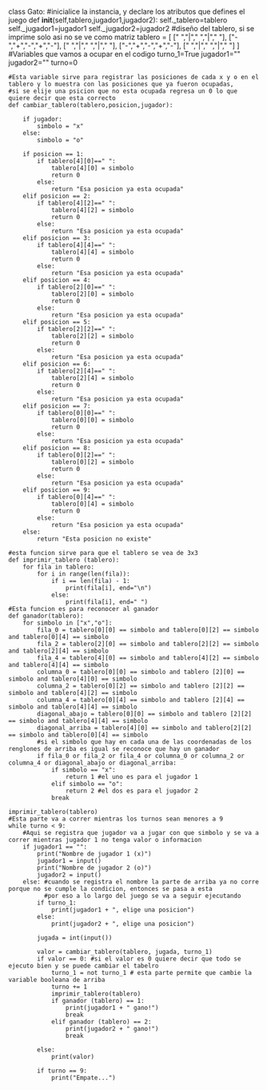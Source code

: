 class Gato:
    #inicialice la instancia, y declare los atributos que defines el juego
    def __init__(self,tablero,jugador1,jugador2):
        self._tablero=tablero
        self._jugador1=jugador1
        self._jugador2=jugador2
    #diseño del tablero, si se imprime solo asi no se ve como matriz
    tablero = [
        [" ","|"," ","|"," "],
        ["-","+","-","+","-"],
        [" ","|"," ","|"," "],
        ["-","+","-","+","-"],
        [" ","|"," ","|"," "]
    ]
    #Variables que vamos a ocupar en el codigo
    turno_1=True
    jugador1=""
    jugador2=""
    turno=0
    
    #Esta variable sirve para registrar las posiciones de cada x y o en el tablero y lo muestra con las posiciones que ya fueron ocupadas, 
    #si se elije una psicion que no esta ocupada regresa un 0 lo que quiere decir que esta correcto
    def cambiar_tablero(tablero,posicion,jugador):
        
        if jugador:
            simbolo = "x"
        else:
            simbolo = "o"

        if posicion == 1:
            if tablero[4][0]==" ":
                tablero[4][0] = simbolo
                return 0
            else:
                return "Esa posicion ya esta ocupada"
        elif posicion == 2:
            if tablero[4][2]==" ":
                tablero[4][2] = simbolo
                return 0
            else:
                return "Esa posicion ya esta ocupada"
        elif posicion == 3:
            if tablero[4][4]==" ":
                tablero[4][4] = simbolo
                return 0
            else:
                return "Esa posicion ya esta ocupada"
        elif posicion == 4:
            if tablero[2][0]==" ":
                tablero[2][0] = simbolo
                return 0
            else:
                return "Esa posicion ya esta ocupada"
        elif posicion == 5:
            if tablero[2][2]==" ":
                tablero[2][2] = simbolo
                return 0
            else:
                return "Esa posicion ya esta ocupada"
        elif posicion == 6:
            if tablero[2][4]==" ":
                tablero[2][4] = simbolo
                return 0
            else:
                return "Esa posicion ya esta ocupada"
        elif posicion == 7:
            if tablero[0][0]==" ":
                tablero[0][0] = simbolo
                return 0
            else:
                return "Esa posicion ya esta ocupada"
        elif posicion == 8:
            if tablero[0][2]==" ":
                tablero[0][2] = simbolo
                return 0
            else:
                return "Esa posicion ya esta ocupada"
        elif posicion == 9:
            if tablero[0][4]==" ":
                tablero[0][4] = simbolo
                return 0
            else:
                return "Esa posicion ya esta ocupada"
        else:
            return "Esta posicion no existe"
        
    #esta funcion sirve para que el tablero se vea de 3x3        
    def imprimir_tablero (tablero):
        for fila in tablero:
            for i in range(len(fila)):
                if i == len(fila) - 1:
                    print(fila[i], end="\n")
                else:
                    print(fila[i], end=" ")
    #Esta funcion es para reconocer al ganador
    def ganador(tablero):
        for simbolo in ["x","o"]:
            fila_0 = tablero[0][0] == simbolo and tablero[0][2] == simbolo and tablero[0][4] == simbolo 
            fila_2 = tablero[2][0] == simbolo and tablero[2][2] == simbolo and tablero[2][4] == simbolo
            fila_4 = tablero[4][0] == simbolo and tablero[4][2] == simbolo and tablero[4][4] == simbolo
            columna_0 = tablero[0][0] == simbolo and tablero [2][0] == simbolo and tablero[4][0] == simbolo
            columna_2 = tablero[0][2] == simbolo and tablero [2][2] == simbolo and tablero[4][2] == simbolo
            columna_4 = tablero[0][4] == simbolo and tablero [2][4] == simbolo and tablero[4][4] == simbolo
            diagonal_abajo = tablero[0][0] == simbolo and tablero [2][2] == simbolo and tablero[4][4] == simbolo
            diagonal_arriba = tablero[4][0] == simbolo and tablero[2][2] == simbolo and tablero[0][4] == simbolo 
            #si el simbolo que hay en cada una de las coordenadas de los renglones de arriba es igual se reconoce que hay un ganador
            if fila_0 or fila_2 or fila_4 or columna_0 or columna_2 or columna_4 or diagonal_abajo or diagonal_arriba:
                if simbolo == "x":
                    return 1 #el uno es para el jugador 1
                elif simbolo == "o":
                    return 2 #el dos es para el jugador 2
                break

    imprimir_tablero(tablero)
    #Esta parte va a correr mientras los turnos sean menores a 9
    while turno < 9:
        #Aqui se registra que jugador va a jugar con que simbolo y se va a correr mientras jugador 1 no tenga valor o informacion
        if jugador1 == "":
            print("Nombre de jugador 1 (x)")
            jugador1 = input()
            print("Nombre de jugador 2 (o)")
            jugador2 = input()
        else: #cuando se registra el nombre la parte de arriba ya no corre porque no se cumple la condicion, entonces se pasa a esta
              #por eso a lo largo del juego se va a seguir ejecutando
            if turno_1:
                print(jugador1 + ", elige una posicion")
            else:
                print(jugador2 + ", elige una posicion")

            jugada = int(input())

            valor = cambiar_tablero(tablero, jugada, turno_1)
            if valor == 0: #si el valor es 0 quiere decir que todo se ejecuto bien y se puede cambiar el tabelro
                turno_1 = not turno_1 # esta parte permite que cambie la variable booleana de arriba
                turno += 1
                imprimir_tablero(tablero)
                if ganador (tablero) == 1:
                    print(jugador1 + " gano!")
                    break
                elif ganador (tablero) == 2:
                    print(jugador2 + " gano!")
                    break

            else:
                print(valor)

            if turno == 9:
                print("Empate...")
